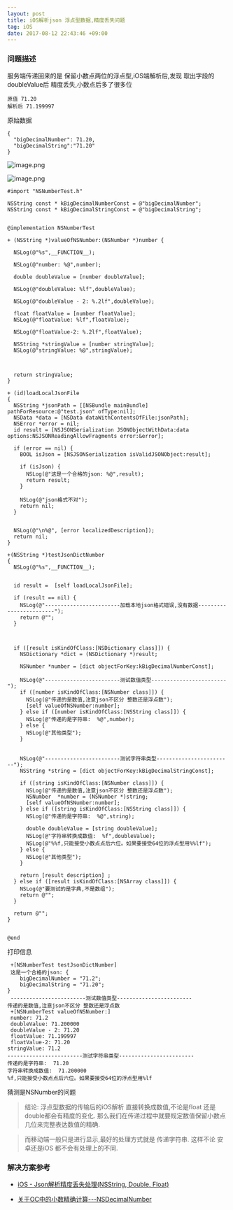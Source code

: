 ```yaml
---
layout: post
title: iOS解析json 浮点型数据,精度丢失问题 
tag: iOS
date: 2017-08-12 22:43:46 +09:00
---
```





### 问题描述
服务端传递回来的是 保留小数点两位的浮点型,iOS端解析后,发现 取出字段的doubleValue后 精度丢失,小数点后多了很多位
```
原值 71.20
解析后 71.199997
```

原始数据

```
{
  "bigDecimalNumber": 71.20,
  "bigDecimalString":"71.20"
}

```


![image.png](http://upload-images.jianshu.io/upload_images/1435355-549f794eee290cab.png?imageMogr2/auto-orient/strip%7CimageView2/2/w/1240)



![image.png](http://upload-images.jianshu.io/upload_images/1435355-757d75746a02ad84.png?imageMogr2/auto-orient/strip%7CimageView2/2/w/1240)


```
#import "NSNumberTest.h"

NSString const * kBigDecimalNumberConst = @"bigDecimalNumber";
NSString const * kBigDecimalStringConst = @"bigDecimalString";


@implementation NSNumberTest

+ (NSString *)valueOfNSNumber:(NSNumber *)number {

  NSLog(@"%s",__FUNCTION__);
  
  NSLog(@"number: %@",number);
  
  double doubleValue = [number doubleValue];
  
  NSLog(@"doubleValue: %lf",doubleValue);
  
  NSLog(@"doubleValue - 2: %.2lf",doubleValue);

  float floatValue = [number floatValue];
  NSLog(@"floatValue: %lf",floatValue);
  
  NSLog(@"floatValue-2: %.2lf",floatValue);

  NSString *stringValue = [number stringValue];
  NSLog(@"stringValue: %@",stringValue);
  
  
  
  return stringValue;
}

+ (id)loadLocalJsonFile
{
  NSString *jsonPath = [[NSBundle mainBundle] pathForResource:@"test.json" ofType:nil];
  NSData *data = [NSData dataWithContentsOfFile:jsonPath];
  NSError *error = nil;
  id result = [NSJSONSerialization JSONObjectWithData:data options:NSJSONReadingAllowFragments error:&error];
  
  if (error == nil) {
    BOOL isJson = [NSJSONSerialization isValidJSONObject:result];
    
    if (isJson) {
      NSLog(@"这是一个合格的json: %@",result);
      return result;
    }
    
    NSLog(@"json格式不对");
    return nil;
  }
  
  
  NSLog(@"\n%@", [error localizedDescription]);
  return nil;
}

+(NSString *)testJsonDictNumber
{
  NSLog(@"%s",__FUNCTION__);

  
  id result =  [self loadLocalJsonFile];
  
  if (result == nil) {
    NSLog(@"------------------------加载本地json格式错误,没有数据------------------------");
    return @"";
  }
  
  
  
  if ([result isKindOfClass:[NSDictionary class]]) {
    NSDictionary *dict = (NSDictionary *)result;
    
    NSNumber *number = [dict objectForKey:kBigDecimalNumberConst];
    
    NSLog(@"------------------------测试数值类型------------------------");
    if ([number isKindOfClass:[NSNumber class]]) {
      NSLog(@"传递的是数值,注意json不区分 整数还是浮点数");
      [self valueOfNSNumber:number];
    } else if ([number isKindOfClass:[NSString class]]) {
      NSLog(@"传递的是字符串:  %@",number);
    } else {
      NSLog(@"其他类型");
    }
    

    NSLog(@"------------------------测试字符串类型------------------------");
    NSString *string = [dict objectForKey:kBigDecimalStringConst];

    if ([string isKindOfClass:[NSNumber class]]) {
      NSLog(@"传递的是数值,注意json不区分 整数还是浮点数");
      NSNumber  *number = (NSNumber *)string;
      [self valueOfNSNumber:number];
    } else if ([string isKindOfClass:[NSString class]]) {
      NSLog(@"传递的是字符串:  %@",string);
      
      double doubleValue = [string doubleValue];
      NSLog(@"字符串转换成数值:  %f",doubleValue);
      NSLog(@"%%f,只能接受小数点点后六位。如果要接受64位的浮点型用%%lf");
    } else {
      NSLog(@"其他类型");
    }

    return [result description] ;
  } else if ([result isKindOfClass:[NSArray class]]) {
    NSLog(@"要测试的是字典,不是数组");
    return @"";
  }
  
  return @"";
}


@end
```

打印信息
```
 +[NSNumberTest testJsonDictNumber]
 这是一个合格的json: {
    bigDecimalNumber = "71.2";
    bigDecimalString = "71.20";
}
 ------------------------测试数值类型------------------------
传递的是数值,注意json不区分 整数还是浮点数
 +[NSNumberTest valueOfNSNumber:]
 number: 71.2
 doubleValue: 71.200000
 doubleValue - 2: 71.20
 floatValue: 71.199997
 floatValue-2: 71.20
stringValue: 71.2
------------------------测试字符串类型------------------------
传递的是字符串:  71.20
字符串转换成数值:  71.200000
%f,只能接受小数点点后六位。如果要接受64位的浮点型用%lf
```

猜测是NSNumber的问题

>结论: 浮点型数据的传输后的iOS解析
直接转换成数值,不论是float 还是double都会有精度的变化. 
那么我们在传递过程中就要规定数值保留小数点几位来完整表达数值的精确.

>而移动端一般只是进行显示,最好的处理方式就是 传递字符串.
这样不论 安卓还是iOS 都不会有处理上的不同.


### 解决方案参考

* [iOS - Json解析精度丢失处理(NSString, Double, Float)](http://www.jianshu.com/p/83d4bc28cc7c)

* [关于OC中的小数精确计算---NSDecimalNumber](http://www.cnblogs.com/denz/p/5330771.html)




